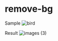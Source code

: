 # remove-bg

Sample
![bird](https://user-images.githubusercontent.com/40476170/199558818-1d03591b-0cdf-47c6-9449-8a892860c612.jpg)

Result
![images (3)](https://user-images.githubusercontent.com/40476170/199558932-bcb65738-c2fe-4a3a-a2ab-3d43f74915be.jpeg)
